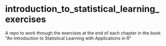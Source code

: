 # introduction_to_statistical_learning_exercises
 A repo to work through the exercises at the end of each chapter in the book "An Introduction to Statistical Learning with Applications in R" 
